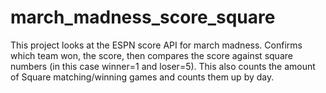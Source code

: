 # march_madness_score_square
This project looks at the ESPN score API for march madness. Confirms which team won, the score, then compares the score against square numbers (in this case winner=1 and loser=5). This also counts the amount of Square matching/winning games and counts them up by day.
